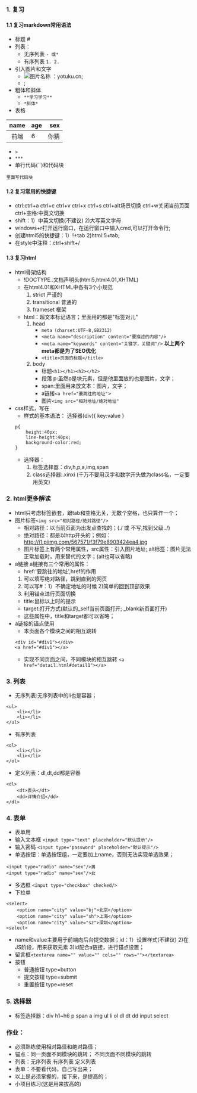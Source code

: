 ### 1. 复习
#### 1.1 复习markdown常用语法
- 标题 #
- 列表：
    + 无序列表 `- 或* `
    + 有序列表 `1. 2. `
- 引入图片和文字
    + ![图片名称](远程地址) ：yotuku.cn;
    + [](点击文字要跳往的地址);
- 粗体和斜体
    + `**学习学习**`
    + `*斜体*`
- 表格

 |name     | age       | sex     |
 |:------: | :-------- | -------:|
 |前端      | 6         | 你猜     | 
 
- `> `
- `***`
- 单行代码(``)和代码块
```
里面写代码块
```

#### 1.2 复习常用的快捷键
- ctrl:ctrl+a  ctrl+c   ctrl+v   ctrl+x ctrl+s ctrl+alt场景切换 ctrl+w关闭当前页面 ctrl+空格:中英文切换
- shift：1）中英文切换(不建议) 2)大写英文字母
- windows+r打开运行窗口，在运行窗口中输入cmd,可以打开命令行;
- 创建html5的快捷键：1）!+tab  2)html:5+tab;
- 在style中注释：ctrl+shift+/

#### 1.3 复习html
- html骨架结构
  + !DOCTYPE..文档声明头(html5,html4.01,XHTML)
  + 在html4.01和XHTML中各有3个小规范
    1. strict 严谨的
    2. transitional 普通的
    3. frameset 框架
  + html：超文本标记语言；里面用的都是"标签对儿"
    1. head
        + `meta（charset:UTF-8,GB2312）`
        + `<meta name="description" content="要描述的内容"/>`
        + `<meta name="keywords" content="关键字，关键词"/>`
        **以上两个meta都是为了SEO优化**
        + `<title>页面的标题</title>`
    2. body
        + 标题`<h1></h1><h2></h2>`
        + 段落 p:虽然p是块元素，但是他里面放的也是图片，文字；
        + span:里面用来放文本：图片，文字；
        + a链接`<a href="要跳往的地址"`></a>
        + 图片`<img src="相对地址/绝对地址"`
- css样式，写在<style></style>
    + 样式的基本语法：
    选择器(div){
        key:value
    }
    ```
    p{
        height:40px;
        line-height:40px;
        background-color:red;
    }
    ```
    + 选择器：
        1. 标签选择器：div,h,p,a,img,span
        2. class选择器:.xinxi
        (千万不要用汉字和数字开头做为class名，一定要用英文)
### 2. html更多解读
- html只考虑标签嵌套，跟tab和空格无关，无数个空格，也只算作一个；        
- 图片标签`<img src="相对路径/绝对路径"/>`  
    + 相对路径：以当前页面为出发点查找的；(./ 或 不写,找到父级../)
    + 绝对路径：都是以http开头的；例如：http://i1.piimg.com/567571/f3f79e8903424ea4.jpg
    + 图片标签上有两个常用属性，src属性：引入图片地址; alt标签：图片无法正常加载时，用来替代的文字；(alt也可以省略)
- a链接
a链接有三个常用的属性：
   + href:'要跳往的地址',href的作用
    1. 可以填写绝对路径，跳到直到的网页
    2. 可以写#：1）不确定地址的时候 2)简单的回到顶部效果
    3. 利用锚点进行页面切换
   + title:鼠标以上时的提示
   + target:打开方式(默认的_self当前页面打开; _blank新页面打开)
   + 这些属性中，title和target都可以省略；
- a链接的锚点使用
   + 本页面各个模块之间的相互跳转
   ```
   <div id="#div1"></div>
   <a href="#div1"></a>
   ```
   + 实现不同页面之间，不同模块的相互跳转
   `<a href="detail.html#detail1"></a>`
### 3. 列表
- 无序列表:无序列表中的li也是容器；
```
<ul>
    <li></li>
    <li></li>
</ul>
```
- 有序列表
```
<ol>
    <li></li>
    <li></li>
</ol>
```
- 定义列表：dl,dt,dd都是容器
```
<dl>
    <dt>表头</dt>
    <dd>详情介绍</dd>
</dl>
```
### 4. 表单
- 表单用<from action="提交到哪里"></from>
- 输入文本框 `<input type="text" placeholder="默认提示"/>`
- 输入密码 `<input type="password" placeholder="默认提示"/>`
- 单选按钮：单选按钮组，一定要加上name，否则无法实现单选效果；
```
<input type="radio" name="sex"/>男
<input type="radio" name="sex"/>女
```
- 多选框 `<input type="checkbox" checked/>`
- 下拉单
```
<select>
    <option name="city" value="bj">北京</option>
    <option name="city" value="sh">上海</option>
    <option name="city" value="sz">深圳</option>
<select>
```
- name和value主要用于前端向后台提交数据；id：1）设置样式(不建议) 2)在JS阶段，用来获取元素 3)id配合a链接，进行锚点设置；
- 留言框`<textarea name="" value="" cols="" rows=""></textarea>`
- 按钮
    + 普通按钮 type=button
    + 提交按钮 type=submit
    + 重置按钮 type=reset
### 5. 选择器
- 标签选择器：div h1~h6 p span a img ul li ol dl dt dd input select
### 作业：
- 必须熟练使用相对路径和绝对路径；
- 锚点：同一页面不同模块的跳转； 不同页面不同模块的跳转
- 列表：无序列表 有序列表 定义列表
- 表单：不要看代码，自己写出来；
- 以上是必须掌握的，接下来，是提高的；
- 小项目练习(这是用来拔高的)

  
  
  
  
  
  
